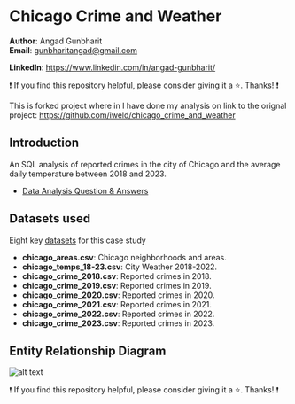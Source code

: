 # Chicago Crime and Weather

**Author**: Angad Gunbharit <br />
**Email**: gunbharitangad@gmail.com <br />

**LinkedIn**: https://www.linkedin.com/in/angad-gunbharit/  <br />

:exclamation: If you find this repository helpful, please consider giving it a :star:. Thanks! :exclamation:

This is forked project where in I have done my analysis on 
link to the orignal project: 
https://github.com/iweld/chicago_crime_and_weather

## Introduction
An SQL analysis of reported crimes in the city of Chicago and the average daily temperature between 2018 and 2023.

* [Data Analysis Question & Answers](./questions_and_answers.md)

## Datasets used
Eight key [datasets](./source_data/csv/) for this case study
- <strong>chicago_areas.csv</strong>: Chicago neighborhoods and areas.
- <strong>chicago_temps_18-23.csv</strong>: City Weather 2018-2022.
- <strong>chicago_crime_2018.csv</strong>: Reported crimes in 2018.
- <strong>chicago_crime_2019.csv</strong>: Reported crimes in 2019.
- <strong>chicago_crime_2020.csv</strong>: Reported crimes in 2020.
- <strong>chicago_crime_2021.csv</strong>: Reported crimes in 2021.
- <strong>chicago_crime_2022.csv</strong>: Reported crimes in 2022.
- <strong>chicago_crime_2023.csv</strong>: Reported crimes in 2023.


## Entity Relationship Diagram
![alt text](./images/ERD.PNG)

:exclamation: If you find this repository helpful, please consider giving it a :star:. Thanks! :exclamation:

